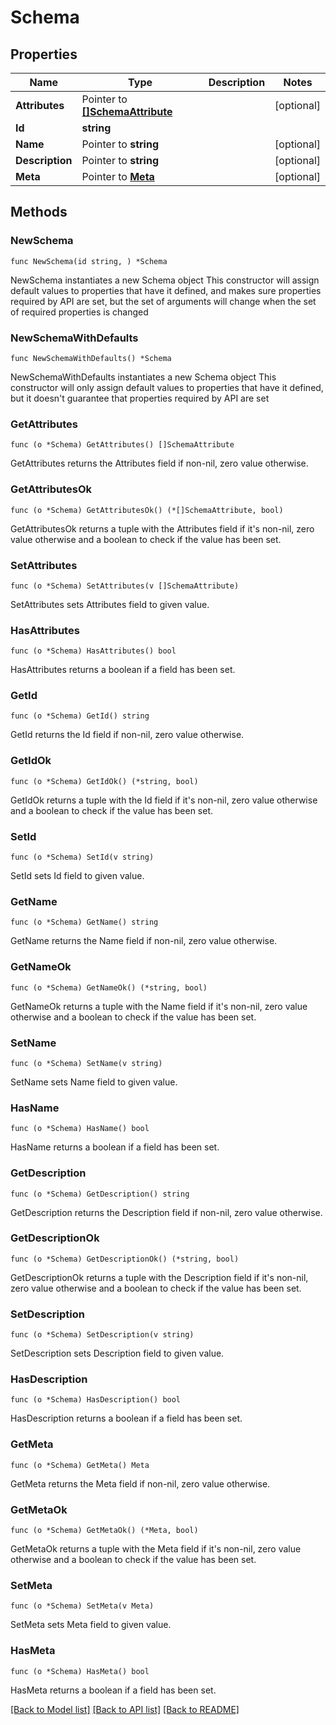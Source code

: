 # Schema

## Properties

Name | Type | Description | Notes
------------ | ------------- | ------------- | -------------
**Attributes** | Pointer to [**[]SchemaAttribute**](SchemaAttribute.md) |  | [optional] 
**Id** | **string** |  | 
**Name** | Pointer to **string** |  | [optional] 
**Description** | Pointer to **string** |  | [optional] 
**Meta** | Pointer to [**Meta**](Meta.md) |  | [optional] 

## Methods

### NewSchema

`func NewSchema(id string, ) *Schema`

NewSchema instantiates a new Schema object
This constructor will assign default values to properties that have it defined,
and makes sure properties required by API are set, but the set of arguments
will change when the set of required properties is changed

### NewSchemaWithDefaults

`func NewSchemaWithDefaults() *Schema`

NewSchemaWithDefaults instantiates a new Schema object
This constructor will only assign default values to properties that have it defined,
but it doesn't guarantee that properties required by API are set

### GetAttributes

`func (o *Schema) GetAttributes() []SchemaAttribute`

GetAttributes returns the Attributes field if non-nil, zero value otherwise.

### GetAttributesOk

`func (o *Schema) GetAttributesOk() (*[]SchemaAttribute, bool)`

GetAttributesOk returns a tuple with the Attributes field if it's non-nil, zero value otherwise
and a boolean to check if the value has been set.

### SetAttributes

`func (o *Schema) SetAttributes(v []SchemaAttribute)`

SetAttributes sets Attributes field to given value.

### HasAttributes

`func (o *Schema) HasAttributes() bool`

HasAttributes returns a boolean if a field has been set.

### GetId

`func (o *Schema) GetId() string`

GetId returns the Id field if non-nil, zero value otherwise.

### GetIdOk

`func (o *Schema) GetIdOk() (*string, bool)`

GetIdOk returns a tuple with the Id field if it's non-nil, zero value otherwise
and a boolean to check if the value has been set.

### SetId

`func (o *Schema) SetId(v string)`

SetId sets Id field to given value.


### GetName

`func (o *Schema) GetName() string`

GetName returns the Name field if non-nil, zero value otherwise.

### GetNameOk

`func (o *Schema) GetNameOk() (*string, bool)`

GetNameOk returns a tuple with the Name field if it's non-nil, zero value otherwise
and a boolean to check if the value has been set.

### SetName

`func (o *Schema) SetName(v string)`

SetName sets Name field to given value.

### HasName

`func (o *Schema) HasName() bool`

HasName returns a boolean if a field has been set.

### GetDescription

`func (o *Schema) GetDescription() string`

GetDescription returns the Description field if non-nil, zero value otherwise.

### GetDescriptionOk

`func (o *Schema) GetDescriptionOk() (*string, bool)`

GetDescriptionOk returns a tuple with the Description field if it's non-nil, zero value otherwise
and a boolean to check if the value has been set.

### SetDescription

`func (o *Schema) SetDescription(v string)`

SetDescription sets Description field to given value.

### HasDescription

`func (o *Schema) HasDescription() bool`

HasDescription returns a boolean if a field has been set.

### GetMeta

`func (o *Schema) GetMeta() Meta`

GetMeta returns the Meta field if non-nil, zero value otherwise.

### GetMetaOk

`func (o *Schema) GetMetaOk() (*Meta, bool)`

GetMetaOk returns a tuple with the Meta field if it's non-nil, zero value otherwise
and a boolean to check if the value has been set.

### SetMeta

`func (o *Schema) SetMeta(v Meta)`

SetMeta sets Meta field to given value.

### HasMeta

`func (o *Schema) HasMeta() bool`

HasMeta returns a boolean if a field has been set.


[[Back to Model list]](../README.md#documentation-for-models) [[Back to API list]](../README.md#documentation-for-api-endpoints) [[Back to README]](../README.md)


